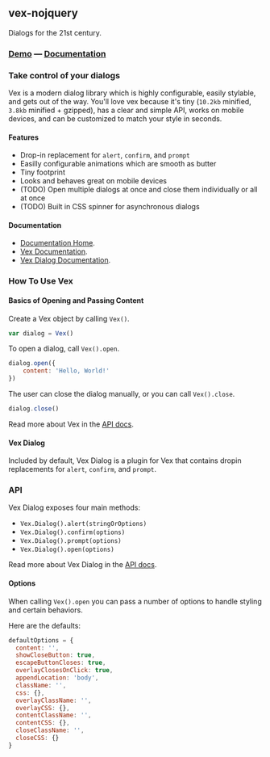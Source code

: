 ## vex-nojquery

Dialogs for the 21st century.

### [Demo](http://github.hubspot.com/vex/docs/welcome/) — [Documentation](http://github.hubspot.com/vex/)

### Take control of your dialogs

Vex is a modern dialog library which is highly configurable, easily stylable, and gets out of the way. You'll love vex because it's tiny (`10.2kb` minified, `3.8kb` minified + gzipped), has a clear and simple API, works on mobile devices, and can be customized to match your style in seconds.

#### Features

- Drop-in replacement for `alert`, `confirm`, and `prompt`
- Easilly configurable animations which are smooth as butter
- Tiny footprint
- Looks and behaves great on mobile devices
- (TODO) Open multiple dialogs at once and close them individually or all at once
- (TODO) Built in CSS spinner for asynchronous dialogs

#### Documentation

- [Documentation Home](http://github.hubspot.com/vex/).
- [Vex Documentation](http://github.hubspot.com/vex/api/vex/).
- [Vex Dialog Documentation](http://github.hubspot.com/vex/api/vex_dialog/).

### How To Use Vex

#### Basics of Opening and Passing Content

Create a Vex object by calling `Vex()`.

```javascript
var dialog = Vex()
```

To open a dialog, call `Vex().open`.

```javascript
dialog.open({
    content: 'Hello, World!'
})
```

The user can close the dialog manually, or you can call `Vex().close`.

```javascript
dialog.close()
```

Read more about Vex in the [API docs](http://github.hubspot.com/vex/api/vex/).

#### Vex Dialog

Included by default, Vex Dialog is a plugin for Vex that contains dropin replacements for `alert`, `confirm`, and `prompt`.

### API

Vex Dialog exposes four main methods:

- `Vex.Dialog().alert(stringOrOptions)`
- `Vex.Dialog().confirm(options)`
- `Vex.Dialog().prompt(options)`
- `Vex.Dialog().open(options)`

Read more about Vex Dialog in the [API docs](http://github.hubspot.com/vex/api/vex_dialog/).

#### Options

When calling `Vex().open` you can pass a number of options to handle styling and certain behaviors.

Here are the defaults:

```javascript
defaultOptions = {
  content: '',
  showCloseButton: true,
  escapeButtonCloses: true,
  overlayClosesOnClick: true,
  appendLocation: 'body',
  className: '',
  css: {},
  overlayClassName: '',
  overlayCSS: {},
  contentClassName: '',
  contentCSS: {},
  closeClassName: '',
  closeCSS: {}
}
```